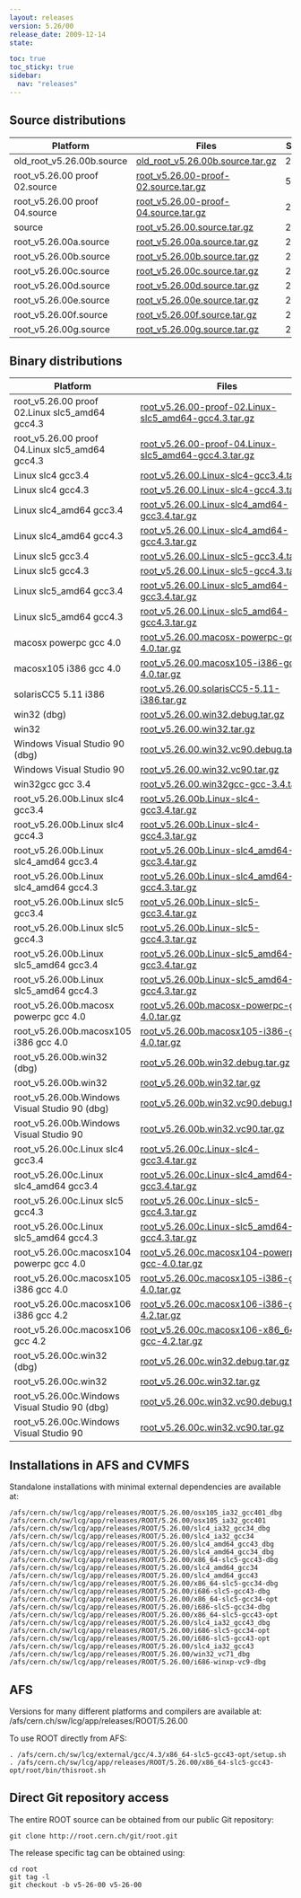 ```yaml
---
layout: releases
version: 5.26/00
release_date: 2009-12-14
state:

toc: true
toc_sticky: true
sidebar:
  nav: "releases"
---
```



## Source distributions

| Platform       | Files | Size |
|-----------|-------|-----|
| old_root_v5.26.00b.source | [old_root_v5.26.00b.source.tar.gz](https://root.cern.ch/download/old_root_v5.26.00b.source.tar.gz) |  28M |
| root_v5.26.00 proof 02.source | [root_v5.26.00-proof-02.source.tar.gz](https://root.cern.ch/download/root_v5.26.00-proof-02.source.tar.gz) |  56M |
| root_v5.26.00 proof 04.source | [root_v5.26.00-proof-04.source.tar.gz](https://root.cern.ch/download/root_v5.26.00-proof-04.source.tar.gz) |  28M |
| source | [root_v5.26.00.source.tar.gz](https://root.cern.ch/download/root_v5.26.00.source.tar.gz) |  28M |
| root_v5.26.00a.source | [root_v5.26.00a.source.tar.gz](https://root.cern.ch/download/root_v5.26.00a.source.tar.gz) |  27M |
| root_v5.26.00b.source | [root_v5.26.00b.source.tar.gz](https://root.cern.ch/download/root_v5.26.00b.source.tar.gz) |  28M |
| root_v5.26.00c.source | [root_v5.26.00c.source.tar.gz](https://root.cern.ch/download/root_v5.26.00c.source.tar.gz) |  28M |
| root_v5.26.00d.source | [root_v5.26.00d.source.tar.gz](https://root.cern.ch/download/root_v5.26.00d.source.tar.gz) |  28M |
| root_v5.26.00e.source | [root_v5.26.00e.source.tar.gz](https://root.cern.ch/download/root_v5.26.00e.source.tar.gz) |  28M |
| root_v5.26.00f.source | [root_v5.26.00f.source.tar.gz](https://root.cern.ch/download/root_v5.26.00f.source.tar.gz) |  28M |
| root_v5.26.00g.source | [root_v5.26.00g.source.tar.gz](https://root.cern.ch/download/root_v5.26.00g.source.tar.gz) |  28M |


## Binary distributions

| Platform       | Files | Size |
|-----------|-------|-----|
| root_v5.26.00 proof 02.Linux slc5_amd64 gcc4.3 | [root_v5.26.00-proof-02.Linux-slc5_amd64-gcc4.3.tar.gz](https://root.cern.ch/download/root_v5.26.00-proof-02.Linux-slc5_amd64-gcc4.3.tar.gz) |  53M |
| root_v5.26.00 proof 04.Linux slc5_amd64 gcc4.3 | [root_v5.26.00-proof-04.Linux-slc5_amd64-gcc4.3.tar.gz](https://root.cern.ch/download/root_v5.26.00-proof-04.Linux-slc5_amd64-gcc4.3.tar.gz) |  52M |
| Linux slc4 gcc3.4 | [root_v5.26.00.Linux-slc4-gcc3.4.tar.gz](https://root.cern.ch/download/root_v5.26.00.Linux-slc4-gcc3.4.tar.gz) |  54M |
| Linux slc4 gcc4.3 | [root_v5.26.00.Linux-slc4-gcc4.3.tar.gz](https://root.cern.ch/download/root_v5.26.00.Linux-slc4-gcc4.3.tar.gz) |  54M |
| Linux slc4_amd64 gcc3.4 | [root_v5.26.00.Linux-slc4_amd64-gcc3.4.tar.gz](https://root.cern.ch/download/root_v5.26.00.Linux-slc4_amd64-gcc3.4.tar.gz) |  55M |
| Linux slc4_amd64 gcc4.3 | [root_v5.26.00.Linux-slc4_amd64-gcc4.3.tar.gz](https://root.cern.ch/download/root_v5.26.00.Linux-slc4_amd64-gcc4.3.tar.gz) |  55M |
| Linux slc5 gcc3.4 | [root_v5.26.00.Linux-slc5-gcc3.4.tar.gz](https://root.cern.ch/download/root_v5.26.00.Linux-slc5-gcc3.4.tar.gz) |  54M |
| Linux slc5 gcc4.3 | [root_v5.26.00.Linux-slc5-gcc4.3.tar.gz](https://root.cern.ch/download/root_v5.26.00.Linux-slc5-gcc4.3.tar.gz) |  54M |
| Linux slc5_amd64 gcc3.4 | [root_v5.26.00.Linux-slc5_amd64-gcc3.4.tar.gz](https://root.cern.ch/download/root_v5.26.00.Linux-slc5_amd64-gcc3.4.tar.gz) |  56M |
| Linux slc5_amd64 gcc4.3 | [root_v5.26.00.Linux-slc5_amd64-gcc4.3.tar.gz](https://root.cern.ch/download/root_v5.26.00.Linux-slc5_amd64-gcc4.3.tar.gz) |  55M |
| macosx powerpc gcc 4.0 | [root_v5.26.00.macosx-powerpc-gcc-4.0.tar.gz](https://root.cern.ch/download/root_v5.26.00.macosx-powerpc-gcc-4.0.tar.gz) |  51M |
| macosx105 i386 gcc 4.0 | [root_v5.26.00.macosx105-i386-gcc-4.0.tar.gz](https://root.cern.ch/download/root_v5.26.00.macosx105-i386-gcc-4.0.tar.gz) |  40M |
| solarisCC5 5.11 i386 | [root_v5.26.00.solarisCC5-5.11-i386.tar.gz](https://root.cern.ch/download/root_v5.26.00.solarisCC5-5.11-i386.tar.gz) |  72M |
| win32 (dbg) | [root_v5.26.00.win32.debug.tar.gz](https://root.cern.ch/download/root_v5.26.00.win32.debug.tar.gz) |  97M |
| win32 | [root_v5.26.00.win32.tar.gz](https://root.cern.ch/download/root_v5.26.00.win32.tar.gz) |  51M |
| Windows Visual Studio 90 (dbg) | [root_v5.26.00.win32.vc90.debug.tar.gz](https://root.cern.ch/download/root_v5.26.00.win32.vc90.debug.tar.gz) | 127M |
| Windows Visual Studio 90 | [root_v5.26.00.win32.vc90.tar.gz](https://root.cern.ch/download/root_v5.26.00.win32.vc90.tar.gz) |  52M |
| win32gcc gcc 3.4 | [root_v5.26.00.win32gcc-gcc-3.4.tar.gz](https://root.cern.ch/download/root_v5.26.00.win32gcc-gcc-3.4.tar.gz) |  53M |
| root_v5.26.00b.Linux slc4 gcc3.4 | [root_v5.26.00b.Linux-slc4-gcc3.4.tar.gz](https://root.cern.ch/download/root_v5.26.00b.Linux-slc4-gcc3.4.tar.gz) |  54M |
| root_v5.26.00b.Linux slc4 gcc4.3 | [root_v5.26.00b.Linux-slc4-gcc4.3.tar.gz](https://root.cern.ch/download/root_v5.26.00b.Linux-slc4-gcc4.3.tar.gz) |  54M |
| root_v5.26.00b.Linux slc4_amd64 gcc3.4 | [root_v5.26.00b.Linux-slc4_amd64-gcc3.4.tar.gz](https://root.cern.ch/download/root_v5.26.00b.Linux-slc4_amd64-gcc3.4.tar.gz) |  56M |
| root_v5.26.00b.Linux slc4_amd64 gcc4.3 | [root_v5.26.00b.Linux-slc4_amd64-gcc4.3.tar.gz](https://root.cern.ch/download/root_v5.26.00b.Linux-slc4_amd64-gcc4.3.tar.gz) |  55M |
| root_v5.26.00b.Linux slc5 gcc3.4 | [root_v5.26.00b.Linux-slc5-gcc3.4.tar.gz](https://root.cern.ch/download/root_v5.26.00b.Linux-slc5-gcc3.4.tar.gz) |  55M |
| root_v5.26.00b.Linux slc5 gcc4.3 | [root_v5.26.00b.Linux-slc5-gcc4.3.tar.gz](https://root.cern.ch/download/root_v5.26.00b.Linux-slc5-gcc4.3.tar.gz) |  54M |
| root_v5.26.00b.Linux slc5_amd64 gcc3.4 | [root_v5.26.00b.Linux-slc5_amd64-gcc3.4.tar.gz](https://root.cern.ch/download/root_v5.26.00b.Linux-slc5_amd64-gcc3.4.tar.gz) |  56M |
| root_v5.26.00b.Linux slc5_amd64 gcc4.3 | [root_v5.26.00b.Linux-slc5_amd64-gcc4.3.tar.gz](https://root.cern.ch/download/root_v5.26.00b.Linux-slc5_amd64-gcc4.3.tar.gz) |  55M |
| root_v5.26.00b.macosx powerpc gcc 4.0 | [root_v5.26.00b.macosx-powerpc-gcc-4.0.tar.gz](https://root.cern.ch/download/root_v5.26.00b.macosx-powerpc-gcc-4.0.tar.gz) |  51M |
| root_v5.26.00b.macosx105 i386 gcc 4.0 | [root_v5.26.00b.macosx105-i386-gcc-4.0.tar.gz](https://root.cern.ch/download/root_v5.26.00b.macosx105-i386-gcc-4.0.tar.gz) |  40M |
| root_v5.26.00b.win32 (dbg) | [root_v5.26.00b.win32.debug.tar.gz](https://root.cern.ch/download/root_v5.26.00b.win32.debug.tar.gz) |  97M |
| root_v5.26.00b.win32 | [root_v5.26.00b.win32.tar.gz](https://root.cern.ch/download/root_v5.26.00b.win32.tar.gz) |  51M |
| root_v5.26.00b.Windows Visual Studio 90 (dbg) | [root_v5.26.00b.win32.vc90.debug.tar.gz](https://root.cern.ch/download/root_v5.26.00b.win32.vc90.debug.tar.gz) | 127M |
| root_v5.26.00b.Windows Visual Studio 90 | [root_v5.26.00b.win32.vc90.tar.gz](https://root.cern.ch/download/root_v5.26.00b.win32.vc90.tar.gz) |  52M |
| root_v5.26.00c.Linux slc4 gcc3.4 | [root_v5.26.00c.Linux-slc4-gcc3.4.tar.gz](https://root.cern.ch/download/root_v5.26.00c.Linux-slc4-gcc3.4.tar.gz) |  54M |
| root_v5.26.00c.Linux slc4_amd64 gcc3.4 | [root_v5.26.00c.Linux-slc4_amd64-gcc3.4.tar.gz](https://root.cern.ch/download/root_v5.26.00c.Linux-slc4_amd64-gcc3.4.tar.gz) |  56M |
| root_v5.26.00c.Linux slc5 gcc4.3 | [root_v5.26.00c.Linux-slc5-gcc4.3.tar.gz](https://root.cern.ch/download/root_v5.26.00c.Linux-slc5-gcc4.3.tar.gz) |  54M |
| root_v5.26.00c.Linux slc5_amd64 gcc4.3 | [root_v5.26.00c.Linux-slc5_amd64-gcc4.3.tar.gz](https://root.cern.ch/download/root_v5.26.00c.Linux-slc5_amd64-gcc4.3.tar.gz) |  55M |
| root_v5.26.00c.macosx104 powerpc gcc 4.0 | [root_v5.26.00c.macosx104-powerpc-gcc-4.0.tar.gz](https://root.cern.ch/download/root_v5.26.00c.macosx104-powerpc-gcc-4.0.tar.gz) |  42M |
| root_v5.26.00c.macosx105 i386 gcc 4.0 | [root_v5.26.00c.macosx105-i386-gcc-4.0.tar.gz](https://root.cern.ch/download/root_v5.26.00c.macosx105-i386-gcc-4.0.tar.gz) |  40M |
| root_v5.26.00c.macosx106 i386 gcc 4.2 | [root_v5.26.00c.macosx106-i386-gcc-4.2.tar.gz](https://root.cern.ch/download/root_v5.26.00c.macosx106-i386-gcc-4.2.tar.gz) |  43M |
| root_v5.26.00c.macosx106 gcc 4.2 | [root_v5.26.00c.macosx106-x86_64-gcc-4.2.tar.gz](https://root.cern.ch/download/root_v5.26.00c.macosx106-x86_64-gcc-4.2.tar.gz) |  43M |
| root_v5.26.00c.win32 (dbg) | [root_v5.26.00c.win32.debug.tar.gz](https://root.cern.ch/download/root_v5.26.00c.win32.debug.tar.gz) |  97M |
| root_v5.26.00c.win32 | [root_v5.26.00c.win32.tar.gz](https://root.cern.ch/download/root_v5.26.00c.win32.tar.gz) |  51M |
| root_v5.26.00c.Windows Visual Studio 90 (dbg) | [root_v5.26.00c.win32.vc90.debug.tar.gz](https://root.cern.ch/download/root_v5.26.00c.win32.vc90.debug.tar.gz) | 127M |
| root_v5.26.00c.Windows Visual Studio 90 | [root_v5.26.00c.win32.vc90.tar.gz](https://root.cern.ch/download/root_v5.26.00c.win32.vc90.tar.gz) |  53M |



## Installations in AFS and CVMFS
Standalone installations with minimal external dependencies are available at:
~~~
/afs/cern.ch/sw/lcg/app/releases/ROOT/5.26.00/osx105_ia32_gcc401_dbg
/afs/cern.ch/sw/lcg/app/releases/ROOT/5.26.00/osx105_ia32_gcc401
/afs/cern.ch/sw/lcg/app/releases/ROOT/5.26.00/slc4_ia32_gcc34_dbg
/afs/cern.ch/sw/lcg/app/releases/ROOT/5.26.00/slc4_ia32_gcc34
/afs/cern.ch/sw/lcg/app/releases/ROOT/5.26.00/slc4_amd64_gcc43_dbg
/afs/cern.ch/sw/lcg/app/releases/ROOT/5.26.00/slc4_amd64_gcc34_dbg
/afs/cern.ch/sw/lcg/app/releases/ROOT/5.26.00/x86_64-slc5-gcc43-dbg
/afs/cern.ch/sw/lcg/app/releases/ROOT/5.26.00/slc4_amd64_gcc34
/afs/cern.ch/sw/lcg/app/releases/ROOT/5.26.00/slc4_amd64_gcc43
/afs/cern.ch/sw/lcg/app/releases/ROOT/5.26.00/x86_64-slc5-gcc34-dbg
/afs/cern.ch/sw/lcg/app/releases/ROOT/5.26.00/i686-slc5-gcc43-dbg
/afs/cern.ch/sw/lcg/app/releases/ROOT/5.26.00/x86_64-slc5-gcc34-opt
/afs/cern.ch/sw/lcg/app/releases/ROOT/5.26.00/i686-slc5-gcc34-dbg
/afs/cern.ch/sw/lcg/app/releases/ROOT/5.26.00/x86_64-slc5-gcc43-opt
/afs/cern.ch/sw/lcg/app/releases/ROOT/5.26.00/slc4_ia32_gcc43_dbg
/afs/cern.ch/sw/lcg/app/releases/ROOT/5.26.00/i686-slc5-gcc34-opt
/afs/cern.ch/sw/lcg/app/releases/ROOT/5.26.00/i686-slc5-gcc43-opt
/afs/cern.ch/sw/lcg/app/releases/ROOT/5.26.00/slc4_ia32_gcc43
/afs/cern.ch/sw/lcg/app/releases/ROOT/5.26.00/win32_vc71_dbg
/afs/cern.ch/sw/lcg/app/releases/ROOT/5.26.00/i686-winxp-vc9-dbg
~~~

## AFS
Versions for many different platforms and compilers are available at:
/afs/cern.ch/sw/lcg/app/releases/ROOT/5.26.00

To use ROOT directly from AFS:
~~~
. /afs/cern.ch/sw/lcg/external/gcc/4.3/x86_64-slc5-gcc43-opt/setup.sh
. /afs/cern.ch/sw/lcg/app/releases/ROOT/5.26.00/x86_64-slc5-gcc43-opt/root/bin/thisroot.sh
~~~

## Direct Git repository access
The entire ROOT source can be obtained from our public Git repository:

~~~
git clone http://root.cern.ch/git/root.git
~~~
The release specific tag can be obtained using:
~~~
cd root
git tag -l
git checkout -b v5-26-00 v5-26-00
~~~
